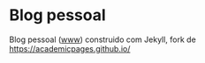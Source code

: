 
# Blog pessoal

Blog pessoal ([www](https://www.paulocollares.com.br/)) construido com Jekyll, fork de https://academicpages.github.io/